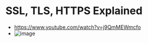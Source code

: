 # SSL, TLS, HTTPS Explained
- https://www.youtube.com/watch?v=j9QmMEWmcfo
- ![image](https://user-images.githubusercontent.com/6143237/233792862-16a78c78-ac1b-4f30-85cd-7ac31363b898.png)
